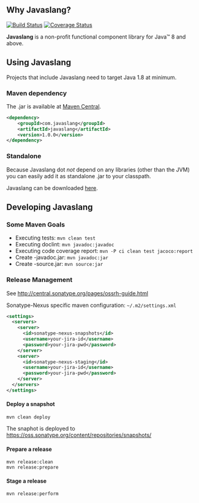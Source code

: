 ## Why Javaslang?
[![Build Status](https://travis-ci.org/rocketscience-projects/javaslang.png)](https://travis-ci.org/rocketscience-projects/javaslang)
[![Coverage Status](https://img.shields.io/coveralls/rocketscience-projects/javaslang.svg)](https://coveralls.io/r/rocketscience-projects/javaslang)

**Javaslang** is a non-profit functional component library for Java&trade; 8 and above.

## Using Javaslang

Projects that include Javaslang need to target Java 1.8 at minimum.

### Maven dependency

The .jar is available at [Maven Central](http://search.maven.org/#search|ga|1|a:"javaslang").

```xml
<dependency>
    <groupId>com.javaslang</groupId>
    <artifactId>javaslang</artifactId>
    <version>1.0.0</version>
</dependency>
```

### Standalone

Because Javaslang dot _not_ depend on any libraries (other than the JVM) you can easily add it as standalone .jar to your classpath.

Javaslang can be downloaded [here](http://search.maven.org/#search|ga|1|a:"javaslang").

## Developing Javaslang

### Some Maven Goals

* Executing tests: `mvn clean test`
* Executing doclint: `mvn javadoc:javadoc`
* Executing code coverage report: `mvn -P ci clean test jacoco:report`
* Create -javadoc.jar: `mvn javadoc:jar`
* Create -source.jar: `mvn source:jar`

### Release Management

See http://central.sonatype.org/pages/ossrh-guide.html


Sonatype-Nexus specific maven configuration: `~/.m2/settings.xml`

```xml
<settings>
  <servers>
    <server>
      <id>sonatype-nexus-snapshots</id>
      <username>your-jira-id</username>
      <password>your-jira-pwd</password>
    </server>
    <server>
      <id>sonatype-nexus-staging</id>
      <username>your-jira-id</username>
      <password>your-jira-pwd</password>
    </server>
  </servers>
</settings>
```

#### Deploy a snapshot

```
mvn clean deploy
```

The snaphot is deployed to https://oss.sonatype.org/content/repositories/snapshots/

#### Prepare a release

```
mvn release:clean
mvn release:prepare
```

#### Stage a release

```
mvn release:perform
```
